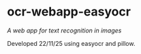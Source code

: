 # ocr-webapp-easyocr
*A web app for text recognition in images*


Developed 22/11/25 using easyocr and pillow.
